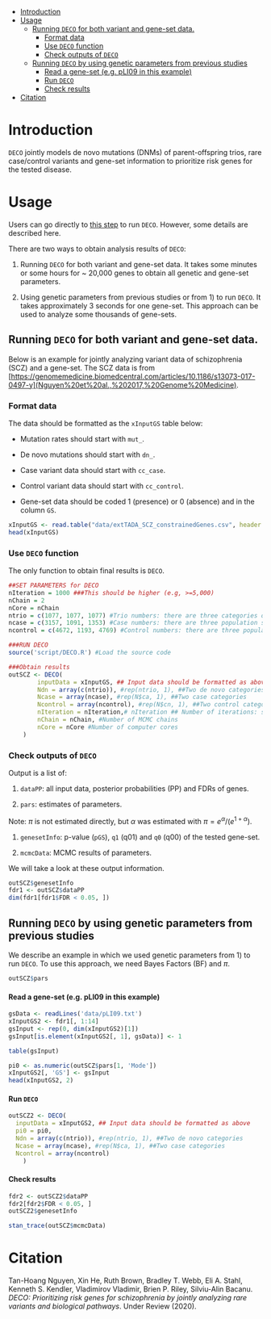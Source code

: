 -   [Introduction](#introduction)
-   [Usage](#usage)
    -   [Running `DECO` for both variant and gene-set
        data.](#running-textttdeco-for-both-variant-and-gene-set-data.)
        -   [Format data](#format-data)
        -   [Use `DECO` function](#run1)
        -   [Check outputs of `DECO`](#check-outputs-of-textttdeco)
    -   [Running `DECO` by using genetic parameters from previous
        studies](#running-textttdeco-by-using-genetic-parameters-from-previous-studies)
        -   [Read a gene-set (e.g. pLI09 in this
            example)](#read-a-gene-set-e.g.pli09-in-this-example)
        -   [Run `DECO`](#run-textttdeco)
        -   [Check results](#check-results)
-   [Citation](#citation)

Introduction
============

`DECO` jointly models de novo mutations (DNMs) of parent-offspring
trios, rare case/control variants and gene-set information to prioritize
risk genes for the tested disease.

Usage
=====

Users can go directly to [this step](#run1) to run `DECO`. However, some
details are described here.

There are two ways to obtain analysis results of `DECO`:

1.  Running `DECO` for both variant and gene-set data. It takes some
    minutes or some hours for \~ 20,000 genes to obtain all genetic and
    gene-set parameters.

2.  Using genetic parameters from previous studies or from 1) to run
    `DECO`. It takes approximately 3 seconds for one gene-set. This
    approach can be used to analyze some thousands of gene-sets.

Running `DECO` for both variant and gene-set data.
--------------------------------------------------

Below is an example for jointly analyzing variant data of schizophrenia
(SCZ) and a gene-set. The SCZ data is from
[https://genomemedicine.biomedcentral.com/articles/10.1186/s13073-017-0497-y](Nguyen%20et%20al.,%202017,%20Genome%20Medicine).

### Format data

The data should be formatted as the `xInputGS` table below:

-   Mutation rates should start with `mut_`.

-   De novo mutations should start with `dn_`.

-   Case variant data should start with `cc_case`.

-   Control variant data should start with `cc_control`.

-   Gene-set data should be coded 1 (presence) or 0 (absence) and in the
    column `GS`.

``` r
xInputGS <- read.table("data/extTADA_SCZ_constrainedGenes.csv", header = TRUE, as.is = TRUE)
head(xInputGS)
```

### Use `DECO` function

The only function to obtain final results is `DECO`.

``` r
##SET PARAMETERS for DECO
nIteration = 1000 ###This should be higher (e.g, >=5,000)
nChain = 2
nCore = nChain
ntrio = c(1077, 1077, 1077) #Trio numbers: there are three categories of de novo mutations 
ncase = c(3157, 1091, 1353) #Case numbers: there are three population samples of rare case/control variants
ncontrol = c(4672, 1193, 4769) #Control numbers: there are three population samples of rare case/control variants

###RUN DECO
source('script/DECO.R') #Load the source code

###Obtain results
outSCZ <- DECO(
        inputData = xInputGS, ## Input data should be formatted as above
        Ndn = array(c(ntrio)), #rep(ntrio, 1), ##Two de novo categories
        Ncase = array(ncase), #rep(N$ca, 1), ##Two case categories
        Ncontrol = array(ncontrol), #rep(N$cn, 1), ##Two control categories
        nIteration = nIteration,# nIteration ## Number of iterations: should be upto higher for real data
        nChain = nChain, #Number of MCMC chains
        nCore = nCore #Number of computer cores
    )
```

### Check outputs of `DECO`

Output is a list of:

1.  `dataPP`: all input data, posterior probabilities (PP) and FDRs of
    genes.

2.  `pars`: estimates of parameters.

Note: *π* is not estimated directly, but *α* was estimated with
*π* = *e*<sup>*α*</sup>/(*e*<sup>1 + *α*</sup>).

1.  `genesetInfo`: p-value (`pGS`), `q1` (q01) and `q0` (q00) of the
    tested gene-set.

2.  `mcmcData`: MCMC results of parameters.

We will take a look at these output information.

``` r
outSCZ$genesetInfo
fdr1 <- outSCZ$dataPP
dim(fdr1[fdr1$FDR < 0.05, ])
```

Running `DECO` by using genetic parameters from previous studies
----------------------------------------------------------------

We describe an example in which we used genetic parameters from 1) to
run `DECO`. To use this approach, we need Bayes Factors (BF) and *π*.

``` r
outSCZ$pars
```

#### Read a gene-set (e.g. pLI09 in this example)

``` r
gsData <- readLines('data/pLI09.txt')
xInputGS2 <- fdr1[, 1:14]
gsInput <- rep(0, dim(xInputGS2)[1])
gsInput[is.element(xInputGS2[, 1], gsData)] <- 1

table(gsInput)

pi0 <- as.numeric(outSCZ$pars[1, 'Mode'])
xInputGS2[, 'GS'] <- gsInput
head(xInputGS2, 2)
```

#### Run `DECO`

``` r
outSCZ2 <- DECO(
  inputData = xInputGS2, ## Input data should be formatted as above
  pi0 = pi0,
  Ndn = array(c(ntrio)), #rep(ntrio, 1), ##Two de novo categories
  Ncase = array(ncase), #rep(N$ca, 1), ##Two case categories
  Ncontrol = array(ncontrol)
    )
```

#### Check results

``` r
fdr2 <- outSCZ2$dataPP
fdr2[fdr2$FDR < 0.05, ]
outSCZ2$genesetInfo
```

``` r
stan_trace(outSCZ$mcmcData)
```

Citation
========

Tan-Hoang Nguyen, Xin He, Ruth Brown, Bradley T. Webb, Eli A. Stahl,
Kenneth S. Kendler, Vladimirov Vladimir, Brien P. Riley, Silviu-Alin
Bacanu. *DECO: Prioritizing risk genes for schizophrenia by jointly
analyzing rare variants and biological pathways*. Under Review (2020).
